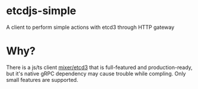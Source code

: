 # etcdjs-simple

A client to perform simple actions with etcd3 through HTTP gateway

# Why?

There is a js/ts client [mixer/etcd3](https://github.com/mixer/etcd3) that is full-featured and production-ready, but it's native gRPC dependency may cause trouble while compling.
Only small features are supported.
